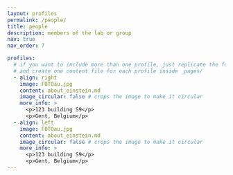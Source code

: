 ```yaml
---
layout: profiles
permalink: /people/
title: people
description: members of the lab or group
nav: true
nav_order: 7

profiles:
  # if you want to include more than one profile, just replicate the following block
  # and create one content file for each profile inside _pages/
  - align: right
    image: FOTOau.jpg
    content: about_einstein.md
    image_circular: false # crops the image to make it circular
    more_info: >
      <p>123 building S9</p>
      <p>Gent, Belgium</p>
  - align: left
    image: FOTOau.jpg
    content: about_einstein.md
    image_circular: false # crops the image to make it circular
    more_info: >
      <p>123 building S9</p>
      <p>Gent, Belgium</p>
---
```

